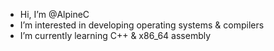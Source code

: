 - Hi, I’m @AlpineC
- I’m interested in developing operating systems & compilers
- I’m currently learning C++ & x86_64 assembly
<!---
NexusHawk373/NexusHawk373 is a ✨ special ✨ repository because its `README.md` (this file) appears on your GitHub profile.
You can click the Preview link to take a look at your changes.
--->
